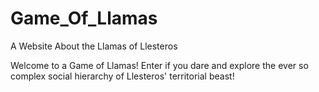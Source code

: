 # Game_Of_Llamas
A Website About the Llamas of Llesteros

Welcome to a Game of Llamas!  Enter if you dare and explore the ever so complex social 
hierarchy of Llesteros' territorial beast!
